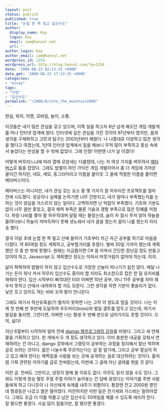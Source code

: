```yaml
---
layout: post
status: publish
published: true
title: "눈썹 한 쪽 밀고 입산수도"
author:
  display_name: Kay
  login: Kay
  email: iam@hannal.net
  url: ''
author_login: Kay
author_email: iam@hannal.net
wordpress_id: 1254
wordpress_url: http://blog.hannal.com/?p=1254
date: '2008-08-23 02:13:35 +0900'
date_gmt: '2008-08-22 17:13:35 +0900'
categories:
- "essay"
tags:
- "다짐"
- "입산수도"
permalink: "/2008/8/into_the_mountain2008"
---
```

<p>현실, 위치, 익명, 모바일, 놀이, 소통.</p>
<p>이것들은 내가 많은 관심을 갖고 있으며, 이쪽 일을 하고자 8년 넘게 해오던 게임 개발계를 떠나 인터넷 업계에 왔다. 인터넷에 깊은 관심을 가진 것이야 97년부터 였지만, 꿈과 생각을 구체화하고 고민과 탐구는 2003년부터 해왔다. 나 나름대로 다양하고 많은 생각을 했다고 여겼는데, 1년여 인터넷 업계에서 일을 해보니 무척 많이 부족하고 몽상 속에서 놀았다는 반성을 할 수 밖에 없었다. 그래 인정! 이번엔 너가 날 이겼다!</p>
<p>어떻게 버무리느냐에 따라 열매 모양새는 다를텐데, 나는 저 여섯 가지를 버무려서 <a href="http://en.wikipedia.org/wiki/Metaverse">메타버스</a>로 틀을 잡았다. 그래도 밥벌이 하던 가닥은 게임 개발이어서 좀 더 게임에 가까운 꼴이긴 하지만, 네모, 세모, 동그라미라고 이름을 붙이듯 그 꼴에 적절한 이름을 붙이면 메타버스이다.</p>
<p>메타버스는 아니지만, 내가 관심 갖는 요소 중 몇 가지가 잘 어우러진 프로젝트를 얼마 전에 시도했다. 성공이나 실패를 논하기엔 너무 건방지고, 내가 얼마나 부족했는지를 논하는 것이 양심을 거스르지 않는 일이다. 고백하자면 난 턱없이 부족했다. 기초와 기본도 없이 너무 꿈만 좇았고, 결국 체력 부족은 물론 기술과 경험 부족으로 많은 민폐를 끼쳤다. 파랑 나비를 쫓아 팔 허우적대며 달릴 때는 몰랐는데, 숨이 차 잠시 주저 앉아 하늘을 올려다보니 하늘이 까마득하다 못해 샛노래서 내가 꿈을 꿨는지 꿈이 나를 꿨는지 아리송 했다.</p>
<p>결국 이달 초에 눈썹 한 쪽 밀고 산에 들어가 기초부터 차근 차근 공부를 하기로 마음을 다졌다. 약 80여일 정도 계획하고, 공부할거리를 추렸다. 벌써 30일 가까이 됐는데 계획했던 것 중 반 밖에 못했다. 원래는 지금쯤이면 C# 을 마쳐서 간단한 장난감 정도 만들고 있어야 하고, Javascript 도 계획했던 정도는 익혀서 머뭇거림이 없어야 하는데. 히히.</p>
<p>삶이 팍팍하여 밥벌이 하지 않고 입산수도로 가장한 산놀이 떠나기가 쉽진 않다. 매달 나가는 돈이 워낙 커서 아무리 입산수도 중이라 할 지라도 최소한으로 잡은 한 달 유지비를 채워야 한다. 입산 시작부터 삐걱대던 터라 어쩌면 10년 공부, 아니 11주 공부를 차마 채우지 못하고 산에서 내려와야 할 지도 모른다. 그런 생각을 하면 기분이 좋을리가 없다. 낯은 웃고 있어도 혀는 비비 꼬여 말이 안나온다.</p>
<p>그래도 여기서 하산유혹을(?) 떨치지 못하면 나는 고작 이 정도로 멈출 것이다. 나는 이제 첫 번째 판 후반에 도달하여 우두머리(boss)와 벌일 결투를 앞두고 있는데, 여기서 발길을 돌리면, 그런다면, 어쩌면 나는 평생 두 번째 판으로 넘어가지도 못할 것이다. 으악, 싫다!</p>
<p>지난 6월부터 시작하여 얼마 전에 <a href="http://blog.hannal.com/08-python_django_lecture/">django 웹프로그래밍 강좌</a>를 마쳤다. 그리고 새 연재물을 기획하고 있다. 한 개에서 두 개 정도 생각하고 있다. 이미 충분한 내공을 갖춰서 연재하려는 건 아니고, django 강좌에서 그랬듯이 공부하는 과정을 정리해서 잘난 척하며 글로 쓰려는 것이다. 앎은 나눌수록 무르익는다는 걸 잘 알기에, 그리고 공부 열심히 하고 있고 해야 한다는 채찍질을 사람들 보는 곳에 공개하는 걸로 대신하려는 것이다. 좀처럼 기획 관련된 이야기를 글로 안써왔는데, 이번에 그 굴레 아닌 굴레를 벗을 것 같다.</p>
<p>이런 글. 안써도 그만이고, 냉정히 말해 쓸 이유도 없다. 아무도 읽지 않을 수도 있다. 그래도 이렇게 청승 떨듯 주절 주절 이야기 늘어놓는 건 담배 끊었다는 이야기를 주변 사람들에게 하고 다니듯이 나 자신에게 숙제를 내주기 위함이다. 통장엔 잔고 2000원 뿐인데 형광등은 나갔고 쌀은 떨어졌다. 미안하지만 이번 달은 전기세와 가스비는 밀려야겠다. 그래도 조금 더 이를 악물고 남은 입산수도 50여일을 채울 수 있도록 애쓰려 한다. 잘 됐으면 좋겠다. 사실 많이 힘들지만, 잘 됐으면 좋겠다.</p>
